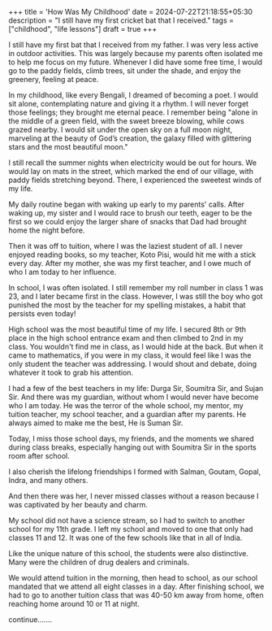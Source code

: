 +++
title = 'How Was My Childhood'
date = 2024-07-22T21:18:55+05:30
description = "I still have my first cricket bat that I received."
tags = ["childhood", "life lessons"]
draft = true
+++

I still have my first bat that I received from my father. I was very less active in outdoor activities. This was largely because my parents often isolated me to help me focus on my future. Whenever I did have some free time, I would go to the paddy fields, climb trees, sit under the shade, and enjoy the greenery, feeling at peace.

In my childhood, like every Bengali, I dreamed of becoming a poet. I would sit alone, contemplating nature and giving it a rhythm. I will never forget those feelings; they brought me eternal peace. I remember being "alone in the middle of a green field, with the sweet breeze blowing, while cows grazed nearby. I would sit under the open sky on a full moon night, marveling at the beauty of God’s creation, the galaxy filled with glittering stars and the most beautiful moon."

I still recall the summer nights when electricity would be out for hours. We would lay on mats in the street, which marked the end of our village, with paddy fields stretching beyond. There, I experienced the sweetest winds of my life.

My daily routine began with waking up early to my parents' calls. After waking up, my sister and I would race to brush our teeth, eager to be the first so we could enjoy the larger share of snacks that Dad had brought home the night before.

Then it was off to tuition, where I was the laziest student of all. I never enjoyed reading books, so my teacher, Koto Pisi, would hit me with a stick every day. After my mother, she was my first teacher, and I owe much of who I am today to her influence.

In school, I was often isolated. I still remember my roll number in class 1 was 23, and I later became first in the class. However, I was still the boy who got punished the most by the teacher for my spelling mistakes, a habit that persists even today!

High school was the most beautiful time of my life. I secured 8th or 9th place in the high school entrance exam and then climbed to 2nd in my class. You wouldn't find me in class, as I would hide at the back. But when it came to mathematics, if you were in my class, it would feel like I was the only student the teacher was addressing. I would shout and debate, doing whatever it took to grab his attention.

I had a few of the best teachers in my life: Durga Sir, Soumitra Sir, and Sujan Sir. And there was my guardian, without whom I would never have become who I am today. He was the terror of the whole school, my mentor, my tuition teacher, my school teacher, and a guardian after my parents. He always aimed to make me the best, He is Suman Sir. 

Today, I miss those school days, my friends, and the moments we shared during class breaks, especially hanging out with Soumitra Sir in the sports room after school.

I also cherish the lifelong friendships I formed with Salman, Goutam, Gopal, Indra, and many others.

And then there was her, I never missed classes without a reason because I was captivated by her beauty and charm.

My school did not have a science stream, so I had to switch to another school for my 11th grade. I left my school and moved to one that only had classes 11 and 12. It was one of the few schools like that in all of India. 

Like the unique nature of this school, the students were also distinctive. Many were the children of drug dealers and criminals.

We would attend tuition in the morning, then head to school, as our school mandated that we attend all eight classes in a day. After finishing school, we had to go to another tuition class that was 40-50 km away from home, often reaching home around 10 or 11 at night.

continue.......